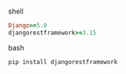 shell 
```ruby
Django>=5.0
djangorestframework>=3.15
```
bash 
```
pip install djangorestframework
```
